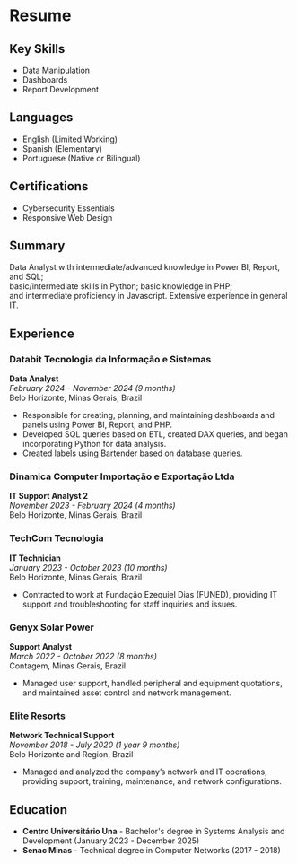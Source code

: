 # Resume

## Key Skills
- Data Manipulation
- Dashboards
- Report Development

## Languages
- English (Limited Working)
- Spanish (Elementary)
- Portuguese (Native or Bilingual)

## Certifications
- Cybersecurity Essentials
- Responsive Web Design

## Summary
Data Analyst with intermediate/advanced knowledge in Power BI, Report, and SQL;  
basic/intermediate skills in Python; basic knowledge in PHP;  
and intermediate proficiency in Javascript. Extensive experience in general IT.

## Experience

### Databit Tecnologia da Informação e Sistemas
**Data Analyst**  
_February 2024 - November 2024 (9 months)_  
Belo Horizonte, Minas Gerais, Brazil  
- Responsible for creating, planning, and maintaining dashboards and panels using Power BI, Report, and PHP.
- Developed SQL queries based on ETL, created DAX queries, and began incorporating Python for data analysis.
- Created labels using Bartender based on database queries.

### Dinamica Computer Importação e Exportação Ltda
**IT Support Analyst 2**  
_November 2023 - February 2024 (4 months)_  
Belo Horizonte, Minas Gerais, Brazil  

### TechCom Tecnologia
**IT Technician**  
_January 2023 - October 2023 (10 months)_  
Belo Horizonte, Minas Gerais, Brazil  
- Contracted to work at Fundação Ezequiel Dias (FUNED), providing IT support and troubleshooting for staff inquiries and issues.

### Genyx Solar Power
**Support Analyst**  
_March 2022 - October 2022 (8 months)_  
Contagem, Minas Gerais, Brazil  
- Managed user support, handled peripheral and equipment quotations, and maintained asset control and network management.

### Elite Resorts
**Network Technical Support**  
_November 2018 - July 2020 (1 year 9 months)_  
Belo Horizonte and Region, Brazil  
- Managed and analyzed the company’s network and IT operations, providing support, training, maintenance, and network configurations.

## Education
- **Centro Universitário Una** - Bachelor's degree in Systems Analysis and Development (January 2023 - December 2025)
- **Senac Minas** - Technical degree in Computer Networks (2017 - 2018)
